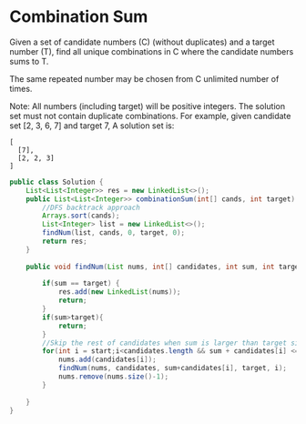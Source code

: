 # Combination Sum


Given a set of candidate numbers (C) (without duplicates) and a target number (T), find all unique combinations in C where the candidate numbers sums to T.

The same repeated number may be chosen from C unlimited number of times.

Note:
All numbers (including target) will be positive integers.
The solution set must not contain duplicate combinations.
For example, given candidate set [2, 3, 6, 7] and target 7, 
A solution set is: 
```
[
  [7],
  [2, 2, 3]
]
```
```java
public class Solution {
    List<List<Integer>> res = new LinkedList<>();
    public List<List<Integer>> combinationSum(int[] cands, int target) {
        //DFS backtrack approach
        Arrays.sort(cands);
        List<Integer> list = new LinkedList<>();
        findNum(list, cands, 0, target, 0);
        return res;
    }
    
    public void findNum(List nums, int[] candidates, int sum, int target, int start){
        
        if(sum == target) {
            res.add(new LinkedList(nums));
            return;
        }
        if(sum>target){
            return;
        }
        //Skip the rest of candidates when sum is larger than target since sorted
        for(int i = start;i<candidates.length && sum + candidates[i] <= target;i++){
            nums.add(candidates[i]);
            findNum(nums, candidates, sum+candidates[i], target, i);    //pass i since i can be reused
            nums.remove(nums.size()-1);
        }
       
    }
}
```
